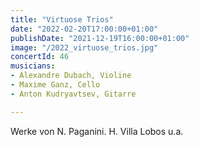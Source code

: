 ```yaml
---
title: "Virtuose Trios"
date: "2022-02-20T17:00:00+01:00"
publishDate: "2021-12-19T16:00:00+01:00"
image: "/2022_virtuose_trios.jpg"
concertId: 46
musicians:
- Alexandre Dubach, Violine
- Maxime Ganz, Cello
- Anton Kudryavtsev, Gitarre

---
```


Werke von N. Paganini. H. Villa Lobos u.a.

